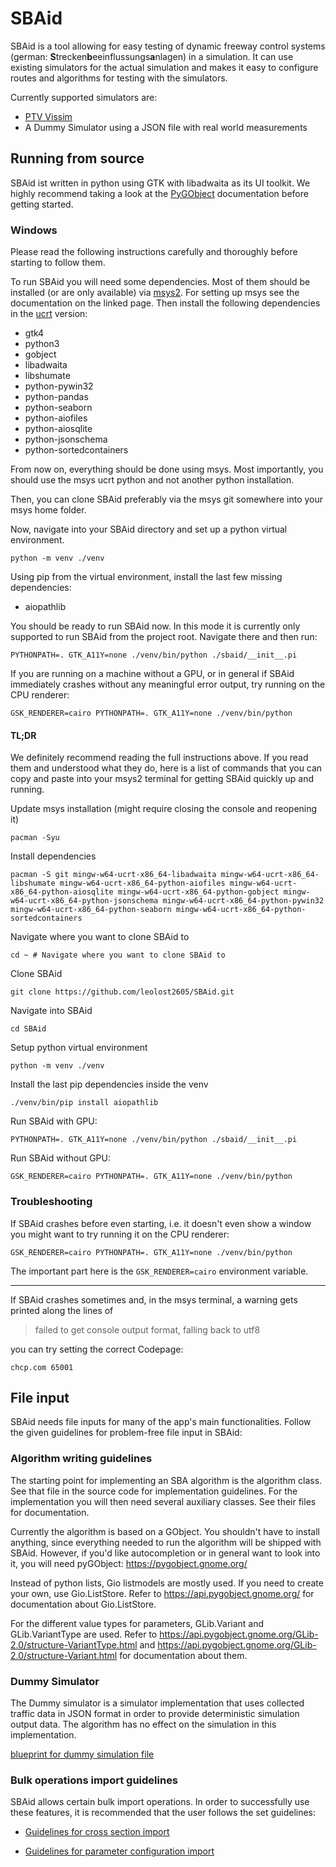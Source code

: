 # SBAid

SBAid is a tool allowing for easy testing of dynamic freeway control systems (german: **S**trecken**b**eeinflussungs**a**nlagen) in a simulation.
It can use existing simulators for the actual simulation and makes it easy to configure routes and 
algorithms for testing with the simulators.

Currently supported simulators are:
- [PTV Vissim](https://www.ptvgroup.com/en/products/ptv-vissim)
- A Dummy Simulator using a JSON file with real world measurements

## Running from source

SBAid ist written in python using GTK with libadwaita as its UI toolkit. We highly recommend
taking a look at the [PyGObject](https://pygobject.gnome.org/) documentation before getting started.

### Windows

Please read the following instructions carefully and thoroughly before starting to follow
them.

To run SBAid you will need some dependencies. Most of them should be installed 
(or are only available) via [msys2](https://www.msys2.org/). For setting
up msys see the documentation on the linked page. Then install 
the following dependencies in the [ucrt](https://www.msys2.org/docs/environments/) version:

- gtk4
- python3
- gobject
- libadwaita
- libshumate
- python-pywin32
- python-pandas
- python-seaborn
- python-aiofiles
- python-aiosqlite
- python-jsonschema
- python-sortedcontainers

From now on, everything should be done using msys.
Most importantly, you should use the msys ucrt python
and not another python installation.

Then, you can clone SBAid preferably via the msys
git somewhere into your msys home folder.

Now, navigate into your SBAid directory and set up a python
virtual environment.

```
python -m venv ./venv
```

Using pip from the virtual environment, install
the last few missing dependencies:

- aiopathlib

You should be ready to run SBAid now. In this mode
it is currently only supported to run SBAid from the 
project root. Navigate there and then run:

```
PYTHONPATH=. GTK_A11Y=none ./venv/bin/python ./sbaid/__init__.pi
```

If you are running on a machine without a GPU, or in general
if SBAid immediately crashes without any meaningful error output,
try running on the CPU renderer:

```
GSK_RENDERER=cairo PYTHONPATH=. GTK_A11Y=none ./venv/bin/python
```

#### TL;DR

We definitely recommend reading the full instructions above.
If you read them and understood what they do, here is a
list of commands that you can copy and paste into your
msys2 terminal for getting SBAid quickly up and running.

Update msys installation (might require closing the console
and reopening it)
```
pacman -Syu
```
Install dependencies
```
pacman -S git mingw-w64-ucrt-x86_64-libadwaita mingw-w64-ucrt-x86_64-libshumate mingw-w64-ucrt-x86_64-python-aiofiles mingw-w64-ucrt-x86_64-python-aiosqlite mingw-w64-ucrt-x86_64-python-gobject mingw-w64-ucrt-x86_64-python-jsonschema mingw-w64-ucrt-x86_64-python-pywin32 mingw-w64-ucrt-x86_64-python-seaborn mingw-w64-ucrt-x86_64-python-sortedcontainers
```
Navigate where you want to clone SBAid to
```
cd ~ # Navigate where you want to clone SBAid to
```
Clone SBAid
```
git clone https://github.com/leolost2605/SBAid.git
```
Navigate into SBAid
```
cd SBAid
```
Setup python virtual environment
```
python -m venv ./venv
```
Install the last pip dependencies inside the venv
```
./venv/bin/pip install aiopathlib
```
Run SBAid with GPU:
```
PYTHONPATH=. GTK_A11Y=none ./venv/bin/python ./sbaid/__init__.pi
```
Run SBAid without GPU:
```
GSK_RENDERER=cairo PYTHONPATH=. GTK_A11Y=none ./venv/bin/python
```

### Troubleshooting

If SBAid crashes before even starting, i.e. it doesn't
even show a window you might want to try running it on
the CPU renderer:
```
GSK_RENDERER=cairo PYTHONPATH=. GTK_A11Y=none ./venv/bin/python
```

The important part here is the `GSK_RENDERER=cairo` environment
variable.

---
If SBAid crashes sometimes and, in the msys terminal, a warning gets printed
along the lines of
> failed to get console output format, falling back to utf8

you can try setting the correct Codepage:
```
chcp.com 65001
```

## File input

SBAid needs file inputs for many of the app's main functionalities. Follow the given guidelines for problem-free file input in SBAid:

### Algorithm writing guidelines

The starting point for implementing an SBA algorithm is the algorithm class. See that file in the source code for implementation guidelines.
For the implementation you will then need several auxiliary classes. See their files for documentation.

Currently the algorithm is based on a GObject. You shouldn't have to install anything, since everything needed to run the algorithm will be shipped with SBAid. However, if you'd like autocompletion or in general want to look into it, you will need pyGObject: https://pygobject.gnome.org/

Instead of python lists, Gio listmodels are mostly used. If you need to create your own, use Gio.ListStore. Refer to https://api.pygobject.gnome.org/ for documentation about Gio.ListStore.

For the different value types for parameters, GLib.Variant and GLib.VariantType are used. Refer to https://api.pygobject.gnome.org/GLib-2.0/structure-VariantType.html and https://api.pygobject.gnome.org/GLib-2.0/structure-Variant.html for documentation about them.

### Dummy Simulator

The Dummy simulator is a simulator implementation that
uses collected traffic data in JSON format in order to provide deterministic simulation output data. The algorithm
has no effect on the simulation in this implementation.

[blueprint for dummy simulation file](docs/dummy_template.json)

### Bulk operations import guidelines

SBAid allows certain bulk import operations. In order to successfully use these features, it is recommended that the user follows the set guidelines:

- [Guidelines for cross section import](readmes/cross_section_import.md)

- [Guidelines for parameter configuration import](readmes/parameter_configuration_import.md)
